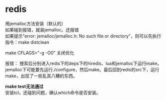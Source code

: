 # redis

用jemalloc方法安装（默认的）  
如果碰到报错，就装jemalloc。还报错  
如果提示“error: jemalloc/jemalloc.h: No such file or directory”，则可以先执行指令：make distclean

make CFLAGS="-g -O0" 关闭优化  

报错：
搜索后分别进入redis下的deps下的hiredis、lua和jemalloc下运行make。  
jemalloc下可能要先运行./configure，然后make。最后回到redis的src下，运行make，出现了一些乱其八糟的东西。  

**make test无法通过**  
安装tcl，还碰到问题，确认which命令是否安装。  

